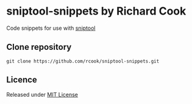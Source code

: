 # sniptool-snippets by Richard Cook

Code snippets for use with [sniptool][sniptool]

## Clone repository

```
git clone https://github.com/rcook/sniptool-snippets.git
```

## Licence

Released under [MIT License][licence]

[licence]: LICENSE
[sniptool]: https://github.com/rcook/sniptool
